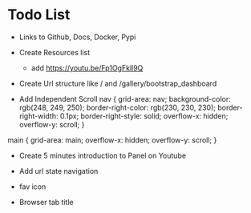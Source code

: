 # Todo List

- Links to Github, Docs, Docker, Pypi

- Create Resources list
    - add https://youtu.be/Fp1OgFkll9Q

- Create Url structure like / and /gallery/bootstrap_dashboard

- Add Independent Scroll
nav {
  grid-area: nav;
  background-color: rgb(248, 249, 250);
  border-right-color: rgb(230, 230, 230);
  border-right-width: 0.1px;
  border-right-style: solid;
  overflow-x: hidden;
  overflow-y: scroll;
}

main {
  grid-area: main;
  overflow-x: hidden;
  overflow-y: scroll;
}

- Create 5 minutes introduction to Panel on Youtube

- Add url state navigation

- fav icon
- Browser tab title